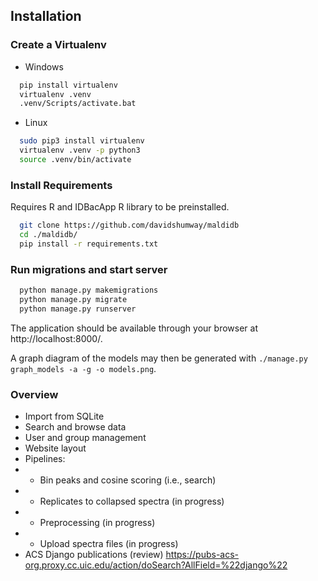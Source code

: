 ## Installation
### Create a Virtualenv
- Windows
```bash
  pip install virtualenv
  virtualenv .venv
  .venv/Scripts/activate.bat
```

- Linux
```bash
  sudo pip3 install virtualenv
  virtualenv .venv -p python3
  source .venv/bin/activate
```

### Install Requirements
Requires R and IDBacApp R library to be preinstalled.
```bash
  git clone https://github.com/davidshumway/maldidb
  cd ./maldidb/
  pip install -r requirements.txt
```

### Run migrations and start server
```bash
  python manage.py makemigrations
  python manage.py migrate
  python manage.py runserver
```
The application should be available through your browser at
http://localhost:8000/.

A graph diagram of the models may then be generated with ```./manage.py graph_models -a -g -o models.png```.

### Overview
- Import from SQLite
- Search and browse data
- User and group management 
- Website layout
- Pipelines:
- - Bin peaks and cosine scoring (i.e., search)
- - Replicates to collapsed spectra (in progress)
- - Preprocessing (in progress)
- - Upload spectra files  (in progress)
- ACS Django publications (review) https://pubs-acs-org.proxy.cc.uic.edu/action/doSearch?AllField=%22django%22

